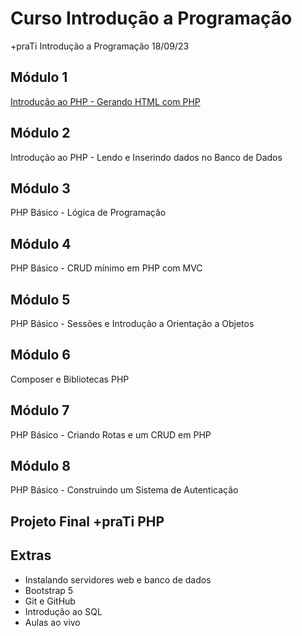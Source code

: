 # Curso Introdução a Programação
+praTi Introdução a Programação 18/09/23

## Módulo 1
[Introdução ao PHP - Gerando HTML com PHP](modulo1/)

## Módulo 2
Introdução ao PHP - Lendo e Inserindo dados no Banco de Dados

## Módulo 3
PHP Básico - Lógica de Programação

## Módulo 4
PHP Básico - CRUD mínimo em PHP com MVC

## Módulo 5
PHP Básico - Sessões e Introdução a Orientação a Objetos

## Módulo 6
Composer e Bibliotecas PHP

## Módulo 7
PHP Básico - Criando Rotas e um CRUD em PHP

## Módulo 8
PHP Básico - Construindo um Sistema de Autenticação

## Projeto Final +praTi PHP

## Extras
- Instalando servidores web e banco de dados
- Bootstrap 5
- Git e GitHub
- Introdução ao SQL
- Aulas ao vivo